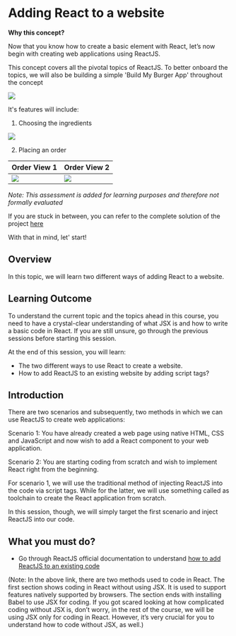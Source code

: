 ﻿# Adding React to a website

**Why this concept?**

Now that you know how to create a basic element with React, let’s now begin with creating web applications using ReactJS.

This concept covers all the pivotal topics of ReactJS. To better onboard the topics, we will also be building a simple 'Build My Burger App' throughout the concept

![](https://github.com/greyatom-school/the-minerva-project/raw/master/FEWD/sprint_4/images/BMB0.PNG)

It's features will include:
1. Choosing the ingredients

![](https://github.com/greyatom-school/the-minerva-project/raw/master/FEWD/sprint_4/images/BMB1.PNG)

2. Placing an order

|Order View 1|Order View 2|
|---|---|
|![](https://github.com/greyatom-school/the-minerva-project/raw/master/FEWD/sprint_4/images/BMB2.PNG)|![](https://github.com/greyatom-school/the-minerva-project/raw/master/FEWD/sprint_4/images/BMB3.PNG)|
 

*Note: This assessment is added for learning purposes and therefore not formally evaluated*


If you are stuck in between, you can refer to the complete solution of the project [here](https://drive.google.com/file/d/1wOrV_oPT4hpIN889gDBVrIkS8eJUsP4i/view?usp=sharing)

With that in mind, let' start!

## Overview

In this topic, we will learn two different ways of adding React to a website.


## Learning Outcome

To understand the current topic and the topics ahead in this course, you need to have a crystal-clear understanding of what JSX is and how to write a basic code in React. If you are still unsure, go through the previous sessions before starting this session.

At the end of this session, you will learn:
-	The two different ways to use React to create a website.
-	How to add ReactJS to an existing website by adding script tags?


## Introduction 


There are two scenarios and subsequently, two methods in which we can use ReactJS to create web applications:

Scenario 1: 
You have already created a web page using native HTML, CSS and JavaScript and now wish to add a React component to your web application.

Scenario 2: 
You are starting coding from scratch and wish to implement React right from the beginning. 

For scenario 1, we will use the traditional method of injecting ReactJS into the code via script tags. While for the latter, we will use something called as toolchain to create the React application from scratch.

In this session, though, we will simply target the first scenario and inject ReactJS into our code.


## What you must do?

-	Go through ReactJS official documentation to understand [how to add ReactJS to an existing code](https://reactjs.org/docs/add-react-to-a-website.html)

(Note: In the above link, there are two methods used to code in React. The first section shows coding in React without using JSX. It is used to support features natively supported by browsers. The section ends with installing Babel to use JSX for coding. If you got scared looking at how complicated coding without JSX is, don’t worry, in the rest of the course, we will be using JSX only for coding in React. However, it’s very crucial for you to understand how to code without JSX, as well.)

